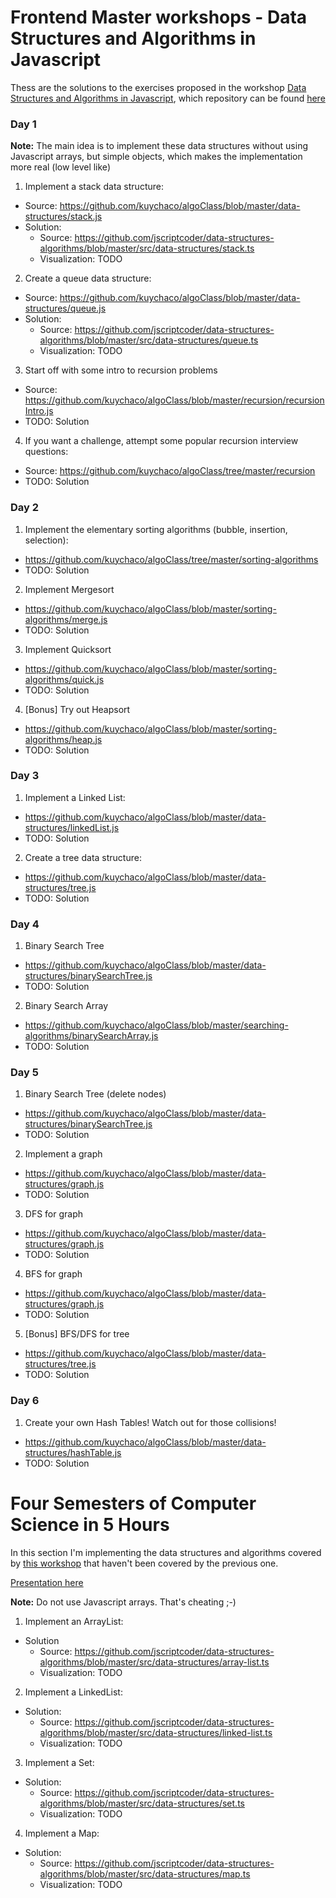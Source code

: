 # Frontend Master workshops - Data Structures and Algorithms in Javascript
Thess are the solutions to the exercises proposed in the workshop [Data Structures and Algorithms in Javascript](https://frontendmasters.com/courses/data-structures-algorithms/), which repository can be found [here](https://github.com/kuychaco/algoClass)

### Day 1

**Note:** The main idea is to implement these data structures without using Javascript arrays, but simple objects, which makes the implementation more real (low level like)

1. Implement a stack data structure:
  - Source: https://github.com/kuychaco/algoClass/blob/master/data-structures/stack.js
  - Solution:
    - Source: https://github.com/jscriptcoder/data-structures-algorithms/blob/master/src/data-structures/stack.ts
    - Visualization: TODO
2. Create a queue data structure:
  - Source: https://github.com/kuychaco/algoClass/blob/master/data-structures/queue.js
  - Solution:
    - Source: https://github.com/jscriptcoder/data-structures-algorithms/blob/master/src/data-structures/queue.ts
    - Visualization: TODO
3. Start off with some intro to recursion problems
  - Source: https://github.com/kuychaco/algoClass/blob/master/recursion/recursionIntro.js
  - TODO: Solution
4. If you want a challenge, attempt some popular recursion interview questions:
  - Source: https://github.com/kuychaco/algoClass/tree/master/recursion
  - TODO: Solution

### Day 2
1. Implement the elementary sorting algorithms (bubble, insertion, selection):
  - https://github.com/kuychaco/algoClass/tree/master/sorting-algorithms
  - TODO: Solution
2. Implement Mergesort
  - https://github.com/kuychaco/algoClass/blob/master/sorting-algorithms/merge.js
  - TODO: Solution
3. Implement Quicksort
  - https://github.com/kuychaco/algoClass/blob/master/sorting-algorithms/quick.js
  - TODO: Solution
4. [Bonus] Try out Heapsort
  - https://github.com/kuychaco/algoClass/blob/master/sorting-algorithms/heap.js
  - TODO: Solution

### Day 3
1. Implement a Linked List:
  - https://github.com/kuychaco/algoClass/blob/master/data-structures/linkedList.js
  - TODO: Solution
2. Create a tree data structure:
  - https://github.com/kuychaco/algoClass/blob/master/data-structures/tree.js
  - TODO: Solution

### Day 4
1. Binary Search Tree
  - https://github.com/kuychaco/algoClass/blob/master/data-structures/binarySearchTree.js
  - TODO: Solution
2. Binary Search Array
  - https://github.com/kuychaco/algoClass/blob/master/searching-algorithms/binarySearchArray.js
  - TODO: Solution

### Day 5
1. Binary Search Tree (delete nodes)
  - https://github.com/kuychaco/algoClass/blob/master/data-structures/binarySearchTree.js
  - TODO: Solution
2. Implement a graph
  - https://github.com/kuychaco/algoClass/blob/master/data-structures/graph.js
  - TODO: Solution
3. DFS for graph
  - https://github.com/kuychaco/algoClass/blob/master/data-structures/graph.js
  - TODO: Solution
4. BFS for graph
  - https://github.com/kuychaco/algoClass/blob/master/data-structures/graph.js
  - TODO: Solution
5. [Bonus] BFS/DFS for tree
  - https://github.com/kuychaco/algoClass/blob/master/data-structures/tree.js
  - TODO: Solution

### Day 6
1. Create your own Hash Tables! Watch out for those collisions!
  - https://github.com/kuychaco/algoClass/blob/master/data-structures/hashTable.js
  - TODO: Solution

# Four Semesters of Computer Science in 5 Hours
In this section I'm implementing the data structures and algorithms covered by [this workshop](https://frontendmasters.com/courses/computer-science/) that haven't been covered by the previous one.

[Presentation here](http://btholt.github.io/four-semesters-of-cs/)

**Note:** Do not use Javascript arrays. That's cheating ;-)

1. Implement an ArrayList:
  - Solution
    - Source: https://github.com/jscriptcoder/data-structures-algorithms/blob/master/src/data-structures/array-list.ts
    - Visualization: TODO

2. Implement a LinkedList:
  - Solution:
    - Source: https://github.com/jscriptcoder/data-structures-algorithms/blob/master/src/data-structures/linked-list.ts
    - Visualization: TODO

3. Implement a Set:
  - Solution:
    - Source: https://github.com/jscriptcoder/data-structures-algorithms/blob/master/src/data-structures/set.ts
    - Visualization: TODO

4. Implement a Map:
  - Solution:
    - Source: https://github.com/jscriptcoder/data-structures-algorithms/blob/master/src/data-structures/map.ts
    - Visualization: TODO